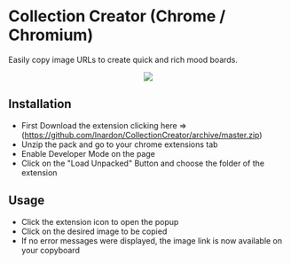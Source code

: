 # Collection Creator (Chrome / Chromium)

Easily copy image URLs to create quick and rich mood boards.

<p align="center">
  <img src="./demo.gif">
</p>

## Installation

- First Download the extension clicking here => (https://github.com/lnardon/CollectionCreator/archive/master.zip)
- Unzip the pack and go to your chrome extensions tab
- Enable Developer Mode on the page
- Click on the "Load Unpacked" Button and choose the folder of the extension

## Usage

- Click the extension icon to open the popup
- Click on the desired image to be copied
- If no error messages were displayed, the image link is now available on your copyboard

